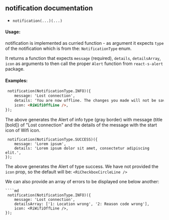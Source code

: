 ## notification documentation
* `notification(...)(...)`
#### Usage:
notification is implemented as curried function - as argument it expects `type` of the notification which is from the:
`NotificationType` enum.

It returns a function that expects `message` (required), `details`, `detailsArray`, `icon` as arguments to then call the proper `Alert` function from `react-s-alert` package.

                                                                                                        
#### Examples:
````md
 notification(NotificationType.INFO)({
    message: 'Lost connection',
    details: 'You are now offline. The changes you made will not be saved',
    icon: <RiWifiOffLine />,
});
````
The above generates the Alert of info type (gray border) with message (title [bold]) of "Lost connection" and the details of the message with the start icon of Wifi icon.

````
 notification(NotificationType.SUCCESS)({
    message: 'Lorem ipsum',
    details: 'Lorem ipsum dolor sit amet, consectetur adipiscing elit.',
});
````

The above generates the Alert of type success. We have not provided the `icon` prop, so the default will be: `<RiCheckboxCircleLine />`

We can also provide an array of errors to be displayed one below another:
```
````md
 notification(NotificationType.INFO)({
    message: 'Lost connection',
    detailsArray: ['1: Location wrong', '2: Reason code wrong'],
    icon: <RiWifiOffLine />,
});
```
